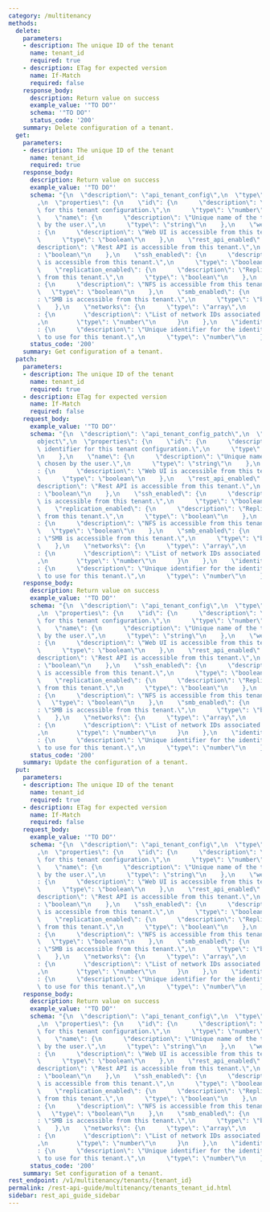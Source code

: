 ```yaml
---
category: /multitenancy
methods:
  delete:
    parameters:
    - description: The unique ID of the tenant
      name: tenant_id
      required: true
    - description: ETag for expected version
      name: If-Match
      required: false
    response_body:
      description: Return value on success
      example_value: '"TO DO"'
      schema: '"TO DO"'
      status_code: '200'
    summary: Delete configuration of a tenant.
  get:
    parameters:
    - description: The unique ID of the tenant
      name: tenant_id
      required: true
    response_body:
      description: Return value on success
      example_value: '"TO DO"'
      schema: "{\n  \"description\": \"api_tenant_config\",\n  \"type\": \"object\"\
        ,\n  \"properties\": {\n    \"id\": {\n      \"description\": \"Unique identifier\
        \ for this tenant configuration.\",\n      \"type\": \"number\"\n    },\n\
        \    \"name\": {\n      \"description\": \"Unique name of the tenant chosen\
        \ by the user.\",\n      \"type\": \"string\"\n    },\n    \"web_ui_enabled\"\
        : {\n      \"description\": \"Web UI is accessible from this tenant.\",\n\
        \      \"type\": \"boolean\"\n    },\n    \"rest_api_enabled\": {\n      \"\
        description\": \"Rest API is accessible from this tenant.\",\n      \"type\"\
        : \"boolean\"\n    },\n    \"ssh_enabled\": {\n      \"description\": \"SSH\
        \ is accessible from this tenant.\",\n      \"type\": \"boolean\"\n    },\n\
        \    \"replication_enabled\": {\n      \"description\": \"Replication is accessible\
        \ from this tenant.\",\n      \"type\": \"boolean\"\n    },\n    \"nfs_enabled\"\
        : {\n      \"description\": \"NFS is accessible from this tenant.\",\n   \
        \   \"type\": \"boolean\"\n    },\n    \"smb_enabled\": {\n      \"description\"\
        : \"SMB is accessible from this tenant.\",\n      \"type\": \"boolean\"\n\
        \    },\n    \"networks\": {\n      \"type\": \"array\",\n      \"items\"\
        : {\n        \"description\": \"List of network IDs associated with this tenant.\"\
        ,\n        \"type\": \"number\"\n      }\n    },\n    \"identity_config_id\"\
        : {\n      \"description\": \"Unique identifier for the identity configuration\
        \ to use for this tenant.\",\n      \"type\": \"number\"\n    }\n  }\n}"
      status_code: '200'
    summary: Get configuration of a tenant.
  patch:
    parameters:
    - description: The unique ID of the tenant
      name: tenant_id
      required: true
    - description: ETag for expected version
      name: If-Match
      required: false
    request_body:
      example_value: '"TO DO"'
      schema: "{\n  \"description\": \"api_tenant_config_patch\",\n  \"type\": \"\
        object\",\n  \"properties\": {\n    \"id\": {\n      \"description\": \"Unique\
        \ identifier for this tenant configuration.\",\n      \"type\": \"number\"\
        \n    },\n    \"name\": {\n      \"description\": \"Unique name of the tenant\
        \ chosen by the user.\",\n      \"type\": \"string\"\n    },\n    \"web_ui_enabled\"\
        : {\n      \"description\": \"Web UI is accessible from this tenant.\",\n\
        \      \"type\": \"boolean\"\n    },\n    \"rest_api_enabled\": {\n      \"\
        description\": \"Rest API is accessible from this tenant.\",\n      \"type\"\
        : \"boolean\"\n    },\n    \"ssh_enabled\": {\n      \"description\": \"SSH\
        \ is accessible from this tenant.\",\n      \"type\": \"boolean\"\n    },\n\
        \    \"replication_enabled\": {\n      \"description\": \"Replication is accessible\
        \ from this tenant.\",\n      \"type\": \"boolean\"\n    },\n    \"nfs_enabled\"\
        : {\n      \"description\": \"NFS is accessible from this tenant.\",\n   \
        \   \"type\": \"boolean\"\n    },\n    \"smb_enabled\": {\n      \"description\"\
        : \"SMB is accessible from this tenant.\",\n      \"type\": \"boolean\"\n\
        \    },\n    \"networks\": {\n      \"type\": \"array\",\n      \"items\"\
        : {\n        \"description\": \"List of network IDs associated with this tenant.\"\
        ,\n        \"type\": \"number\"\n      }\n    },\n    \"identity_config_id\"\
        : {\n      \"description\": \"Unique identifier for the identity configuration\
        \ to use for this tenant.\",\n      \"type\": \"number\"\n    }\n  }\n}"
    response_body:
      description: Return value on success
      example_value: '"TO DO"'
      schema: "{\n  \"description\": \"api_tenant_config\",\n  \"type\": \"object\"\
        ,\n  \"properties\": {\n    \"id\": {\n      \"description\": \"Unique identifier\
        \ for this tenant configuration.\",\n      \"type\": \"number\"\n    },\n\
        \    \"name\": {\n      \"description\": \"Unique name of the tenant chosen\
        \ by the user.\",\n      \"type\": \"string\"\n    },\n    \"web_ui_enabled\"\
        : {\n      \"description\": \"Web UI is accessible from this tenant.\",\n\
        \      \"type\": \"boolean\"\n    },\n    \"rest_api_enabled\": {\n      \"\
        description\": \"Rest API is accessible from this tenant.\",\n      \"type\"\
        : \"boolean\"\n    },\n    \"ssh_enabled\": {\n      \"description\": \"SSH\
        \ is accessible from this tenant.\",\n      \"type\": \"boolean\"\n    },\n\
        \    \"replication_enabled\": {\n      \"description\": \"Replication is accessible\
        \ from this tenant.\",\n      \"type\": \"boolean\"\n    },\n    \"nfs_enabled\"\
        : {\n      \"description\": \"NFS is accessible from this tenant.\",\n   \
        \   \"type\": \"boolean\"\n    },\n    \"smb_enabled\": {\n      \"description\"\
        : \"SMB is accessible from this tenant.\",\n      \"type\": \"boolean\"\n\
        \    },\n    \"networks\": {\n      \"type\": \"array\",\n      \"items\"\
        : {\n        \"description\": \"List of network IDs associated with this tenant.\"\
        ,\n        \"type\": \"number\"\n      }\n    },\n    \"identity_config_id\"\
        : {\n      \"description\": \"Unique identifier for the identity configuration\
        \ to use for this tenant.\",\n      \"type\": \"number\"\n    }\n  }\n}"
      status_code: '200'
    summary: Update the configuration of a tenant.
  put:
    parameters:
    - description: The unique ID of the tenant
      name: tenant_id
      required: true
    - description: ETag for expected version
      name: If-Match
      required: false
    request_body:
      example_value: '"TO DO"'
      schema: "{\n  \"description\": \"api_tenant_config\",\n  \"type\": \"object\"\
        ,\n  \"properties\": {\n    \"id\": {\n      \"description\": \"Unique identifier\
        \ for this tenant configuration.\",\n      \"type\": \"number\"\n    },\n\
        \    \"name\": {\n      \"description\": \"Unique name of the tenant chosen\
        \ by the user.\",\n      \"type\": \"string\"\n    },\n    \"web_ui_enabled\"\
        : {\n      \"description\": \"Web UI is accessible from this tenant.\",\n\
        \      \"type\": \"boolean\"\n    },\n    \"rest_api_enabled\": {\n      \"\
        description\": \"Rest API is accessible from this tenant.\",\n      \"type\"\
        : \"boolean\"\n    },\n    \"ssh_enabled\": {\n      \"description\": \"SSH\
        \ is accessible from this tenant.\",\n      \"type\": \"boolean\"\n    },\n\
        \    \"replication_enabled\": {\n      \"description\": \"Replication is accessible\
        \ from this tenant.\",\n      \"type\": \"boolean\"\n    },\n    \"nfs_enabled\"\
        : {\n      \"description\": \"NFS is accessible from this tenant.\",\n   \
        \   \"type\": \"boolean\"\n    },\n    \"smb_enabled\": {\n      \"description\"\
        : \"SMB is accessible from this tenant.\",\n      \"type\": \"boolean\"\n\
        \    },\n    \"networks\": {\n      \"type\": \"array\",\n      \"items\"\
        : {\n        \"description\": \"List of network IDs associated with this tenant.\"\
        ,\n        \"type\": \"number\"\n      }\n    },\n    \"identity_config_id\"\
        : {\n      \"description\": \"Unique identifier for the identity configuration\
        \ to use for this tenant.\",\n      \"type\": \"number\"\n    }\n  }\n}"
    response_body:
      description: Return value on success
      example_value: '"TO DO"'
      schema: "{\n  \"description\": \"api_tenant_config\",\n  \"type\": \"object\"\
        ,\n  \"properties\": {\n    \"id\": {\n      \"description\": \"Unique identifier\
        \ for this tenant configuration.\",\n      \"type\": \"number\"\n    },\n\
        \    \"name\": {\n      \"description\": \"Unique name of the tenant chosen\
        \ by the user.\",\n      \"type\": \"string\"\n    },\n    \"web_ui_enabled\"\
        : {\n      \"description\": \"Web UI is accessible from this tenant.\",\n\
        \      \"type\": \"boolean\"\n    },\n    \"rest_api_enabled\": {\n      \"\
        description\": \"Rest API is accessible from this tenant.\",\n      \"type\"\
        : \"boolean\"\n    },\n    \"ssh_enabled\": {\n      \"description\": \"SSH\
        \ is accessible from this tenant.\",\n      \"type\": \"boolean\"\n    },\n\
        \    \"replication_enabled\": {\n      \"description\": \"Replication is accessible\
        \ from this tenant.\",\n      \"type\": \"boolean\"\n    },\n    \"nfs_enabled\"\
        : {\n      \"description\": \"NFS is accessible from this tenant.\",\n   \
        \   \"type\": \"boolean\"\n    },\n    \"smb_enabled\": {\n      \"description\"\
        : \"SMB is accessible from this tenant.\",\n      \"type\": \"boolean\"\n\
        \    },\n    \"networks\": {\n      \"type\": \"array\",\n      \"items\"\
        : {\n        \"description\": \"List of network IDs associated with this tenant.\"\
        ,\n        \"type\": \"number\"\n      }\n    },\n    \"identity_config_id\"\
        : {\n      \"description\": \"Unique identifier for the identity configuration\
        \ to use for this tenant.\",\n      \"type\": \"number\"\n    }\n  }\n}"
      status_code: '200'
    summary: Set configuration of a tenant.
rest_endpoint: /v1/multitenancy/tenants/{tenant_id}
permalink: /rest-api-guide/multitenancy/tenants_tenant_id.html
sidebar: rest_api_guide_sidebar
---
```

